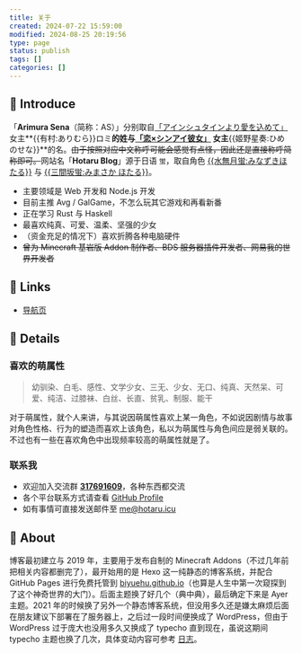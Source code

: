 ```yaml
---
title: 关于
created: 2024-07-22 15:59:00
modified: 2024-08-25 20:19:56
type: page
status: publish
tags: []
categories: []
---
```


## 🪪 Introduce

「**Arimura Sena**（简称：AS）」分别取自[「アインシュタインより愛を込めて」](https://bgm.tv/subject/276402) 女主**{{有村:ありむら}}ロミ**的姓与[「恋×シンアイ彼女」](https://bgm.tv/subject/132528) 女主**{{姬野星奏:ひめのせな}}**的名。~~由于按照对应中文称呼可能会感觉有点怪，因此还是直接称呼简称即可。~~网站名「**Hotaru Blog**」源于日语 `蛍`，取自角色 [{{水無月蛍:みなずきほたる}}](https://mzh.moegirl.org.cn/%E6%B0%B4%E6%97%A0%E6%9C%88%E8%90%A4) 与 [{{三間坂蛍:みまさか ほたる}}](https://bgm.tv/character/67621)。

- 主要领域是 Web 开发和 Node.js 开发
- 目前主推 Avg / GalGame，不怎么玩其它游戏和再看新番
- 正在学习 Rust 与 Haskell
- 最喜欢纯真、可爱、温柔、坚强的少女
- （资金充足的情况下）喜欢折腾各种电脑硬件
- ~~曾为 Minecraft 基岩版 Addon 制作者、BDS 服务器插件开发者、网易我的世界开发者~~

## 🔗 Links

- [导航页](https://biyuehu.github.io)

## 📜 Details

### 喜欢的萌属性

> 幼驯染、白毛、感性、文学少女、三无、少女、无口、纯真、天然呆、可爱、纯洁、过膝袜、白丝、长直、贫乳、制服、能干

对于萌属性，就个人来讲，与其说因萌属性喜欢上某一角色，不如说因剧情与故事对角色性格、行为的塑造而喜欢上该角色，私以为萌属性与角色间应是弱关联的。不过也有一些在喜欢角色中出现频率较高的萌属性就是了。

### 联系我

- 欢迎加入交流群 [**317691609**](https://jq.qq.com/?_wv=1027&k=j2JcQa1q)，各种东西都交流
- 各个平台联系方式请查看 [GitHub Profile](https://github.com/BIYUEHU)
- 如有事情可直接发送邮件至 [me@hotaru.icu](mailto://me@hotaru.icu)

## 🧰 About

博客最初建立与 2019 年，主要用于发布自制的 Minecraft Addons（不过几年前把相关内容都删完了），最开始用的是 Hexo 这一纯静态的博客系统，并配合 GitHub Pages 进行免费托管到 [biyuehu.github.io](https://biyuehu.github.io/)（也算是人生中第一次窥探到了这个神奇世界的大门）。后面主题换了好几个（典中典），最后确定下来是 Ayer 主题。2021 年的时候换了另外一个静态博客系统，但没用多久还是嫌太麻烦后面在朋友建议下部署在了服务器上，之后过一段时间便换成了 WordPress，但由于 WordPress 过于庞大也没用多久又换成了 typecho 直到现在，虽说这期间 typecho 主题也换了几次，具体变动内容可参考 [日志](/log.html)。

